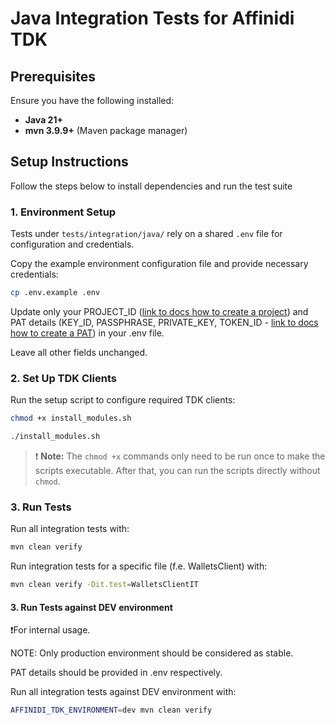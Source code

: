 # Java Integration Tests for Affinidi TDK

## Prerequisites

Ensure you have the following installed:

- **Java 21+**
- **mvn 3.9.9+** (Maven package manager)

## Setup Instructions

Follow the steps below to install dependencies and run the test suite

### 1. Environment Setup

Tests under `tests/integration/java/` rely on a shared `.env` file for configuration and credentials.

Copy the example environment configuration file and provide necessary credentials:

```bash
cp .env.example .env
```

Update only your PROJECT_ID ([link to docs how to create a project](https://docs.affinidi.com/docs/get-started/create-project/)) and PAT details (KEY_ID, PASSPHRASE, PRIVATE_KEY, TOKEN_ID - [link to docs how to create a PAT](https://docs.affinidi.com/dev-tools/affinidi-tdk/get-access-token/)) in your .env file.

Leave all other fields unchanged.


### 2. Set Up TDK Clients

Run the setup script to configure required TDK clients:

```bash
chmod +x install_modules.sh

./install_modules.sh
```

> ❗️ **Note:**
> The `chmod +x` commands only need to be run once to make the scripts executable. After that, you can run the scripts directly without `chmod`.

### 3. Run Tests

Run all integration tests with:

```bash
mvn clean verify
```

Run integration tests for a specific file (f.e. WalletsClient) with:

```bash
mvn clean verify -Dit.test=WalletsClientIT
```

#### 3. Run Tests against DEV environment

❗️For internal usage.

NOTE: Only production environment should be considered as stable.

PAT details should be provided in .env respectively.

Run all integration tests against DEV environment with:

```bash
AFFINIDI_TDK_ENVIRONMENT=dev mvn clean verify
```
